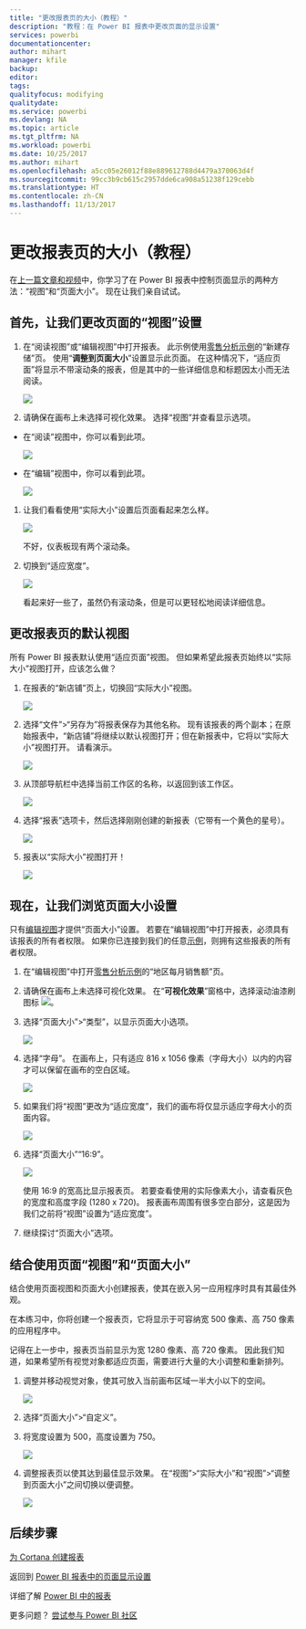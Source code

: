 ```yaml
---
title: "更改报表页的大小（教程）"
description: "教程：在 Power BI 报表中更改页面的显示设置"
services: powerbi
documentationcenter: 
author: mihart
manager: kfile
backup: 
editor: 
tags: 
qualityfocus: modifying
qualitydate: 
ms.service: powerbi
ms.devlang: NA
ms.topic: article
ms.tgt_pltfrm: NA
ms.workload: powerbi
ms.date: 10/25/2017
ms.author: mihart
ms.openlocfilehash: a5cc05e26012f88e889612788d4479a370063d4f
ms.sourcegitcommit: 99cc3b9cb615c2957dde6ca908a51238f129cebb
ms.translationtype: HT
ms.contentlocale: zh-CN
ms.lasthandoff: 11/13/2017
---
```

# <a name="change-the-size-of-a-report-page-tutorial"></a>更改报表页的大小（教程）
在[上一篇文章和视频](power-bi-report-display-settings.md)中，你学习了在 Power BI 报表中控制页面显示的两种方法：“视图”和“页面大小”。 现在让我们亲自试试。

## <a name="first-lets-change-the-page-view-setting"></a>首先，让我们更改页面的“视图”设置
1. 在“阅读视图”或“编辑视图”中打开报表。 此示例使用[零售分析示例](sample-retail-analysis.md)的“新建存储”页。  使用“**调整到页面大小**”设置显示此页面。  在这种情况下，“适应页面”将显示不带滚动条的报表，但是其中的一些详细信息和标题因太小而无法阅读。
   
   ![](media/power-bi-change-report-display-settings/pbi_fit_to_page.png)
2. 请确保在画布上未选择可视化效果。 选择“视图”并查看显示选项。

* 在“阅读”视图中，你可以看到此项。
  
     ![](media/power-bi-change-report-display-settings/power-bi-page-view-menu-new.png)
* 在“编辑”视图中，你可以看到此项。
  
    ![](media/power-bi-change-report-display-settings/power-bi-view-editing-view.png)

1. 让我们看看使用“实际大小”设置后页面看起来怎么样。
   
   ![](media/power-bi-change-report-display-settings/power-bi-actal-size2.png)
   
   不好，仪表板现有两个滚动条。
2. 切换到“适应宽度”。
   
   ![](media/power-bi-change-report-display-settings/pbi_fit_to_width.png)
   
   看起来好一些了，虽然仍有滚动条，但是可以更轻松地阅读详细信息。

## <a name="change-the-default-view-for-a-report-page"></a>更改报表页的默认视图
所有 Power BI 报表默认使用“适应页面”视图。 但如果希望此报表页始终以“实际大小”视图打开，应该怎么做？

1. 在报表的“新店铺”页上，切换回“实际大小”视图。
   
   ![](media/power-bi-change-report-display-settings/power-bi-actual-size.png)
2. 选择“文件”>“另存为”将报表保存为其他名称。 现有该报表的两个副本；在原始报表中，“新店铺”将继续以默认视图打开；但在新报表中，它将以“实际大小”视图打开。 请看演示。
   
   ![](media/power-bi-change-report-display-settings/power-bi-save-as.png)
3. 从顶部导航栏中选择当前工作区的名称，以返回到该工作区。  
   
   ![](media/power-bi-change-report-display-settings/power-bi-my-workspace.png)
4. 选择“报表”选项卡，然后选择刚刚创建的新报表（它带有一个黄色的星号）。
   
    ![](media/power-bi-change-report-display-settings/power-bi-new-report2.png)
5. 报表以“实际大小”视图打开！
   
   ![](media/power-bi-change-report-display-settings/power-bi-actal-size2.png)

## <a name="now-lets-explore-the-page-size-setting"></a>现在，让我们浏览页面大小设置
只有[编辑视图](service-interact-with-a-report-in-editing-view.md)才提供“页面大小”设置。 若要在“编辑视图”中打开报表，必须具有该报表的所有者权限。 如果你已连接到我们的任意[示例](sample-datasets.md)，则拥有这些报表的所有者权限。

1. 在“编辑视图”中打开[零售分析示例](sample-retail-analysis.md)的“地区每月销售额”页。
2. 请确保在画布上未选择可视化效果。  在“**可视化效果**”窗格中，选择滚动油漆刷图标 ![](media/power-bi-change-report-display-settings/power-bi-paintroller.png)。
3. 选择“页面大小”&gt;“类型”，以显示页面大小选项。
   
   ![](media/power-bi-change-report-display-settings/power-bi-page-size-menu-new.png)
4. 选择“字母”。  在画布上，只有适应 816 x 1056 像素（字母大小）以内的内容才可以保留在画布的空白区域。
   
   ![](media/power-bi-change-report-display-settings/power-bi-letter-new.png)
5. 如果我们将“视图”更改为“适应宽度”，我们的画布将仅显示适应字母大小的页面内容。
   
   ![](media/power-bi-change-report-display-settings/power-bi-fit-to-width-new.png)
6. 选择“页面大小”“16:9”。
   
   ![](media/power-bi-change-report-display-settings/power-bi-16-to-9-new.png)
   
   使用 16:9 的宽高比显示报表页。 若要查看使用的实际像素大小，请查看灰色的宽度和高度字段 (1280 x 720)。 报表画布周围有很多空白部分，这是因为我们之前将“视图”设置为“适应宽度”。
7. 继续探讨“页面大小”选项。

## <a name="using-page-view-and-page-size-together"></a>结合使用页面“视图”和“页面大小”
结合使用页面视图和页面大小创建报表，使其在嵌入另一应用程序时具有其最佳外观。

在本练习中，你将创建一个报表页，它将显示于可容纳宽 500 像素、高 750 像素的应用程序中。

记得在上一步中，报表页当前显示为宽 1280 像素、高 720 像素。 因此我们知道，如果希望所有视觉对象都适应页面，需要进行大量的大小调整和重新排列。

1. 调整并移动视觉对象，使其可放入当前画布区域一半大小以下的空间。
   
    ![](media/power-bi-change-report-display-settings/power-bi-custom-view.gif)
2. 选择“页面大小”&gt;“自定义”。
3. 将宽度设置为 500，高度设置为 750。
   
    ![](media/power-bi-change-report-display-settings/power-bi-custom-new.png)
4. 调整报表页以使其达到最佳显示效果。 在“视图”>“实际大小”和“视图”>“调整到页面大小”之间切换以便调整。
   
    ![](media/power-bi-change-report-display-settings/power-bi-final-new.png)

## <a name="next-steps"></a>后续步骤
[为 Cortana 创建报表](service-cortana-answer-cards.md)

返回到 [Power BI 报表中的页面显示设置](power-bi-report-display-settings.md)

详细了解 [Power BI 中的报表](service-reports.md)

更多问题？ [尝试参与 Power BI 社区](http://community.powerbi.com/)

